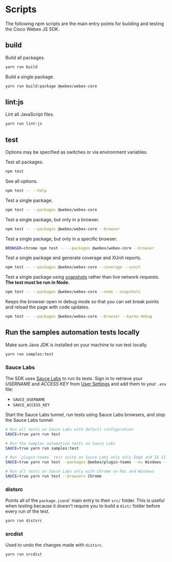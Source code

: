 # Scripts

The following npm scripts are the main entry points for building and testing the Cisco Webex JS SDK.

## build

Build all packages.

```bash
yarn run build
```

Build a single package.

```bash
yarn run build:package @webex/webex-core
```

## lint:js

Lint all JavaScript files.

```bash
yarn run lint:js
```

## test

Options may be specified as switches or via environment variables.

Test all packages.

```bash
npm test
```

See all options.

```bash
npm test -- --help
```

Test a single package.

```bash
npm test -- --packages @webex/webex-core
```

Test a single package, but only in a browser.

```bash
npm test -- --packages @webex/webex-core --browser
```

Test a single package, but only in a specific browser.

```bash
BROWSER=chrome npm test -- --packages @webex/webex-core --browser
```

Test a single package and generate coverage and XUnit reports.

```bash
npm test -- --packages @webex/webex-core --coverage --xunit
```

Test a single package using [snapshots](https://github.com/flickr/yakbak#yakbak) rather than live network requests. **The test must be run in Node.**

```bash
npm test -- --packages @webex/webex-core --node --snapshots
```

Keeps the browser open in debug mode so that you can set break points and reload the page with code updates.

```bash
npm test -- --packages @webex/webex-core --browser --karma-debug
```

## Run the samples automation tests locally

Make sure Java JDK is installed on your machine to run test locally.

```bash
yarn run samples:test
```

### Sauce Labs

The SDK uses [Sauce Labs](https://saucelabs.com/) to run its tests. Sign in to retrieve your _USERNAME_ and _ACCESS KEY_ from [User Settings](https://saucelabs.com/beta/user-settings) and add them to your `.env` file:

- `SAUCE_USERNAME`
- `SAUCE_ACCESS_KEY`

Start the Sauce Labs tunnel, run tests using Sauce Labs browsers, and stop the Sauce Labs tunnel:

```bash
# Run all tests on Sauce Labs with default configuration
SAUCE=true yarn run test

# Run the samples automation tests on Sauce Labs
SAUCE=true yarn run samples:test

# Run `plugin-teams` test suite on Sauce Labs only only Edge and IE 11
SAUCE=true yarn run test --packages @webex/plugin-teams --os Windows --browsers Edge IE

# Run all tests on Sauce Labs only with Chrome on Mac and Windows
SAUCE=true yarn run test --browsers Chrome

```

### distsrc

Points all of the `package.json`s' main entry to their `src/` folder. This is useful when testing because it doesn't require you to build a `dist/` folder before every run of the test.

```bash
yarn run distsrc
```

### srcdist

Used to undo the changes made with `distsrc`.

```bash
yarn run srcdist
```
